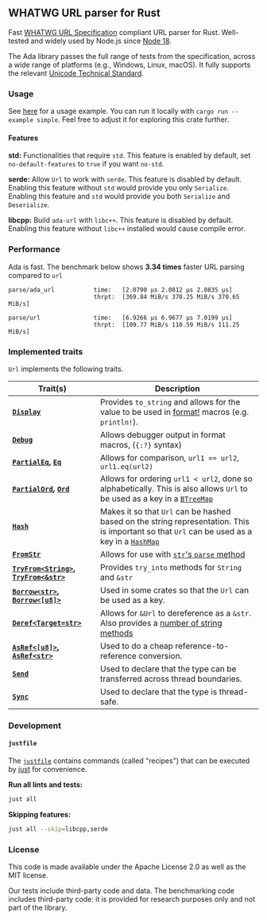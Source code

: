 ## WHATWG URL parser for Rust

Fast [WHATWG URL Specification](https://url.spec.whatwg.org) compliant URL parser for Rust.
Well-tested and widely used by Node.js since [Node 18](https://nodejs.org/en/blog/release/v18.17.0).

The Ada library passes the full range of tests from the specification, across a wide range of platforms (e.g., Windows, Linux, macOS).
It fully supports the relevant [Unicode Technical Standard](https://www.unicode.org/reports/tr46/#ToUnicode).

### Usage

See [here](examples/simple.rs) for a usage example.
You can run it locally with `cargo run --example simple`.
Feel free to adjust it for exploring this crate further.

#### Features

**std:** Functionalities that require `std`.
This feature is enabled by default, set `no-default-features` to `true` if you want `no-std`.

**serde:** Allow `Url` to work with `serde`. This feature is disabled by default. Enabling this feature without `std` would provide you only `Serialize`.
Enabling this feature and `std` would provide you both `Serialize` and `Deserialize`.

**libcpp:** Build `ada-url` with `libc++`. This feature is disabled by default.
Enabling this feature without `libc++` installed would cause compile error.

### Performance

Ada is fast. The benchmark below shows **3.34 times** faster URL parsing compared to `url`

```
parse/ada_url           time:   [2.0790 µs 2.0812 µs 2.0835 µs]
                        thrpt:  [369.84 MiB/s 370.25 MiB/s 370.65 MiB/s]

parse/url               time:   [6.9266 µs 6.9677 µs 7.0199 µs]
                        thrpt:  [109.77 MiB/s 110.59 MiB/s 111.25 MiB/s]
```

### Implemented traits

`Url` implements the following traits.

| Trait(s)                                                                                                                                              | Description                                                                                                                                                                                                   |
|-------------------------------------------------------------------------------------------------------------------------------------------------------|---------------------------------------------------------------------------------------------------------------------------------------------------------------------------------------------------------------|
| **[`Display`](https://doc.rust-lang.org/std/fmt/trait.Display.html)**                                                                                 | Provides `to_string` and allows for the value to be used in [format!](https://doc.rust-lang.org/std/fmt/fn.format.html) macros (e.g. `println!`).                                                             |
| **[`Debug`](https://doc.rust-lang.org/std/fmt/trait.Debug.html)**                                                                                     | Allows debugger output in format macros, (`{:?}` syntax)                                                                                                                                                      |
| **[`PartialEq`](https://doc.rust-lang.org/std/cmp/trait.PartialEq.html), [`Eq`](https://doc.rust-lang.org/std/cmp/trait.Eq.html)**                    | Allows for comparison, `url1 == url2`, `url1.eq(url2)`                                                                                                                                                        |
| **[`PartialOrd`](https://doc.rust-lang.org/std/cmp/trait.PartialOrd.html), [`Ord`](https://doc.rust-lang.org/std/cmp/trait.Ord.html)**                | Allows for ordering `url1 < url2`, done so alphabetically. This is also allows `Url` to be used as a key in a [`BTreeMap`](https://doc.rust-lang.org/std/collections/struct.BTreeMap.html)                    |
| **[`Hash`](https://doc.rust-lang.org/std/hash/trait.Hash.html)**                                                                                      | Makes it so that `Url` can be hashed based on the string representation. This is important so that `Url` can be used as a key in a [`HashMap`](https://doc.rust-lang.org/std/collections/struct.HashMap.html) |
| **[`FromStr`](https://doc.rust-lang.org/std/str/trait.FromStr.html)**                                                                                 | Allows for use with [`str`'s `parse` method](https://doc.rust-lang.org/std/primitive.str.html#method.parse)                                                                                                   |
| **[`TryFrom<String>`, `TryFrom<&str>`](https://doc.rust-lang.org/std/convert/trait.TryFrom.html)**                                                    | Provides `try_into` methods for `String` and `&str`                                                                                                                                                           |
| **[`Borrow<str>`](https://doc.rust-lang.org/std/borrow/trait.Borrow.html), [`Borrow<[u8]>`](https://doc.rust-lang.org/std/borrow/trait.Borrow.html)** | Used in some crates so that the `Url` can be used as a key.                                                                                                                                                   |
| **[`Deref<Target=str>`](https://doc.rust-lang.org/std/ops/trait.Deref.html)**                                                                         | Allows for `&Url` to dereference as a `&str`. Also provides a [number of string methods](https://doc.rust-lang.org/std/string/struct.String.html#deref-methods-str)                                           |
| **[`AsRef<[u8]>`](https://doc.rust-lang.org/std/convert/trait.AsRef.html), [`AsRef<str>`](https://doc.rust-lang.org/std/convert/trait.AsRef.html)**   | Used to do a cheap reference-to-reference conversion.                                                                                                                                                         |
| **[`Send`](https://doc.rust-lang.org/std/marker/trait.Send.html)**                                                                                    | Used to declare that the type can be transferred across thread boundaries.                                                                                                                                    |
| **[`Sync`](https://doc.rust-lang.org/stable/std/marker/trait.Sync.html)**                                                                             | Used to declare that the type is thread-safe.                                                                                                                                                                 |

### Development

#### `justfile`

The [`justfile`](./justfile) contains commands (called "recipes") that can be executed by [just](https://github.com/casey/just) for convenience.

**Run all lints and tests:**

```sh
just all
```

**Skipping features:**

```sh
just all --skip=libcpp,serde
```

### License

This code is made available under the Apache License 2.0 as well as the MIT license.

Our tests include third-party code and data. The benchmarking code includes third-party code: it is provided for research purposes only and not part of the library.
